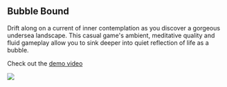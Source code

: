 Bubble Bound
------------

Drift along on a current of inner contemplation as you discover a gorgeous undersea landscape. This casual game's ambient, meditative quality and fluid gameplay allow you to sink deeper into quiet reflection of life as a bubble.

Check out the <a href="http://www.youtube.com/watch?v=t1i0Z372nPA">demo video</a>

<a href="http://www.youtube.com/watch?v=t1i0Z372nPA"><img src="https://github.com/zfedoran/bubblebound/raw/master/screenshot.png"></a>


